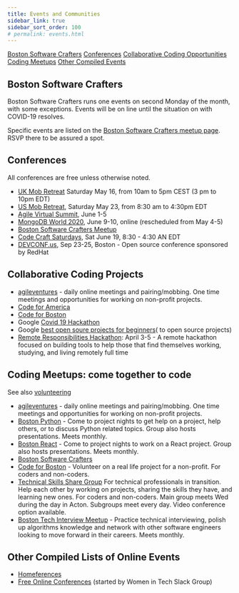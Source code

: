 ```yaml
---
title: Events and Communities
sidebar_link: true
sidebar_sort_order: 100
# permalink: events.html
---
```


[Boston Software Crafters](#boston-software-crafters)
[Conferences](#conferences)
[Collaborative Coding Opportunities](#collab)
[Coding Meetups](#coding-meetups)
[Other Compiled Events](#other)

<a name="boston-software-crafters"></a>
## Boston Software Crafters
Boston Software Crafters runs one events on second Monday of the month, with some exceptions.  Events will be on line until the situation
on with COVID-19 resolves.

Specific events are listed on the [Boston Software Crafters meetup page](http://meetup.com/bostonsoftwarecrafters).  RSVP there to be assured a spot.

<a name="conferences"></a>
## Conferences
All conferences are free unless otherwise noted.

- [UK Mob Retreat](https://www.eventbrite.com/e/eu-and-uk-mobretreat-registration-104193664054) Saturday May 16, from 10am to 5pm CEST (3 pm to 10pm EDT)
- [US Mob Retreat](https://www.eventbrite.com/e/us-mobretreat-tickets-104193650012), Saturday May 23, from 8:30 am to 4:30pm EDT
- [Agile Virtual Summit](https://agilevirtualsummit.com/?gclid=Cj0KCQjw2PP1BRCiARIsAEqv-pT3TFFOT7Cin0Ct6wbM7E8Zp_gU_NljnmouDotVHd9PFjtI3HO4V34aAttuEALw_wcB), June 1-5
- [MongoDB World 2020](https://www.mongodb.com/world), June 9-10, online (rescheduled from May 4-5)
- [Boston Software Crafters Meetup](https://meetup.com/bostonsoftwarecrafters)
- [Code Craft Saturdays](com/e/code-craft-saturdays-remote-tickets-86994443723), Sat June 19, 8:30 - 4:30 AN EDT
- [DEVCONF.us](https://www.devconf.info/us/), Sep 23-25, Boston - Open source conference sponsored by RedHat

<a name="collab"></a>
## Collaborative Coding Projects
- [agileventures](agileventures.org) - daily online meetings and pairing/mobbing. One time meetings and opportunities for working on non-profit projects.
- [Code for America](https://www.codeforamerica.org)
- [Code for Boston](https://www.codeforboston.org)
- Google [Covid 19 Hackathon](https://www.google.com/search?q=covid+hackathon&oq=covid+hacka&aqs=chrome.0.69i59j69i57j69i60.9995j0j4&sourceid=chrome&ie=UTF-8)
- Google [best open soure projects for beginners](https://www.google.com/search?q=best+open+source+projects+for+beginners&oq=best+open+source+projects+for+beginners&aqs=chrome..69i57j69i64.7514j0j4&sourceid=chrome&ie=UTF-8)( to open source projects)
- [Remote Responsibilities Hackathon](https://letspair.online/): April 3-5 - A remote hackathon focused on building tools to help those that find themselves working, studying, and living remotely full time

<a name="coding-meetups"></a>
## Coding Meetups: come together to code

See also [volunteering](volunteer.md)

- [agileventures](agileventures.org) - daily online meetings and pairing/mobbing.  One time meetings and opportunities for working on non-profit projects.
- [Boston Python](https://www.meetup.com/bostonpython) - Come to project nights to get help on a project, help others, or to discuss Python related topics.  Group also hosts presentations.  Meets monthly.
- [Boston React](https://www.meetup.com/ReactJS-Boston/events/) - Come to project nights to work on a React project.  Group also hosts presentations.  Meets monthly.
- [Boston Software Crafters](https://www.meetup.com/Boston-Software-Crafters)
- [Code for Boston](https://www.meetup.com/code-for-boston) - Volunteer on a real life project for a non-profit.  For coders and non-coders.
- [Technical Skills Share Group](https://www.meetup.com/Technical-Skills-Share-Group/)  For technical professionals in transition.  Help each other by working on projects, sharing the skills they have, and learning new ones.  For coders and non-coders.  Main group meets Wed during the day in Acton.  Subgroups meet every day.  Video conference option available.
- [Boston Tech Interview Meetup](https://www.meetup.com/Boston-Tech-Interview-Meetup/) - Practice technical interviewing, polish up algorithms knowledge and network with other software engineers looking to move forward in their careers.  Meets monthly.

<a name="other"></a>
## Other Compiled Lists of Online Events
- [Homeferences](https://github.com/homeferences/list)
- [Free Online Conferences](https://docs.google.com/spreadsheets/d/1IKXAcDoYnWNpuFaDYkn_aplDZ5fRI0bJNWah0rGFO5E/htmlview) (started by Women in Tech Slack Group)




